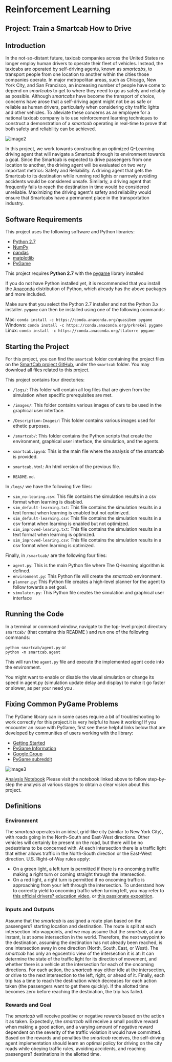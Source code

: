 [//]: # (Image References)
[image1]: ./Description-Images/smartcab.jpg "image1"
[image2]: ./Description-Images/metrics.bmp "image2"
[image3]: ./Description-Images/pygame.bmp "image3"


# Reinforcement Learning
## Project: Train a Smartcab How to Drive

## Introduction

In the not-so-distant future, taxicab companies across the United States no longer employ human drivers to operate their fleet of vehicles. Instead, the taxicabs are operated by self-driving agents, known as *smartcabs*, to transport people from one location to another within the cities those companies operate. In major metropolitan areas, such as Chicago, New York City, and San Francisco, an increasing number of people have come to depend on *smartcabs* to get to where they need to go as safely and reliably as possible. Although *smartcabs* have become the transport of choice, concerns have arose that a self-driving agent might not be as safe or reliable as human drivers, particularly when considering city traffic lights and other vehicles. To alleviate these concerns as an employee for a national taxicab company is to use reinforcement learning techniques to construct a demonstration of a *smartcab* operating in real-time to prove that both safety and reliability can be achieved.


![image2]


In this project, we work towards constructing an optimized Q-Learning driving agent that will navigate a Smartcab through its environment towards a goal. Since the Smartcab is expected to drive passengers from one location to another, the driving agent will be evaluated on two very important metrics: Safety and Reliability. A driving agent that gets the Smartcab to its destination while running red lights or narrowly avoiding accidents would be considered unsafe. Similarly, a driving agent that frequently fails to reach the destination in time would be considered unreliable. Maximizing the driving agent's safety and reliability would ensure that Smartcabs have a permanent place in the transportation industry.


## Software Requirements

This project uses the following software and Python libraries:

- [Python 2.7](https://www.python.org/download/releases/2.7/)
- [NumPy](http://www.numpy.org/)
- [pandas](http://pandas.pydata.org/)
- [matplotlib](http://matplotlib.org/)
- [PyGame](http://pygame.org/)

This project requires **Python 2.7** with the [pygame](https://www.pygame.org/wiki/GettingStarted) library installed

If you do not have Python installed yet, it is  recommended that you install the [Anaconda](http://continuum.io/downloads) distribution of Python, which already has the above packages and more included. 

Make sure that you select the Python 2.7 installer and not the Python 3.x installer. `pygame` can then be installed using one of the following commands:

Mac:  `conda install -c https://conda.anaconda.org/quasiben pygame`  
Windows: `conda install -c https://conda.anaconda.org/prkrekel pygame`  
Linux:  `conda install -c https://conda.anaconda.org/tlatorre pygame`  

## Starting the Project

For this project, you can find the `smartcab` folder containing the project files on the [SmartCab project GitHub](https://github.com/anas337/Machine-Learning-Portfolio), under the `smartcab` folder. You may download all files related to this project. 

This project contains four directories:

- `/logs/`: This folder will contain all log files that are given from the simulation when specific prerequisites are met.
- `/images/`: This folder contains various images of cars to be used in the graphical user interface.
- `/Description-Images/`: This folder contains various images  used for ethetic purposes.
- `/smartcab/`: This folder contains the Python scripts that create the environment, graphical user interface, the simulation, and the agents. 

- `smartcab.ipynb`: This is the main file where the analysis of the smartcab is provided.
- `smartcab.html`: An html version of the previous file.
- `README.md`.

In `/logs/` we have the following five files:

- `sim_no-learing.csv`: This file contains the simulation results in a csv format when learning is disabled.
- `sim_default-learning.txt`: This file contains the simulation results in a text format when learning is enabled but not optimized.
- `sim_default-learning.csv`: This file contains the simulation results in a csv format when learning is enabled but not optimized.
- `sim_improved-learing.txt`: This file contains the simulation results in a text format when learning is optimized.
- `sim_improved-learing.csv`: This file contains the simulation results in a csv format when learning is optimized.

Finally, in `/smartcab/` are the following four files:
 
- `agent.py`: This is the main Python file where The Q-learning algorithm is defined.
- `environment.py`: This Python file will create the *smartcab* environment.
- `planner.py`: This Python file creates a high-level planner for the agent to follow towards a set goal.
- `simulator.py`: This Python file creates the simulation and graphical user interface

## Running the Code

In a terminal or command window, navigate to the top-level project directory `smartcab/` (that contains this README ) and run one of the following commands:

`python smartcab/agent.py` or  
`python -m smartcab.agent`

This will run the `agent.py` file and execute the implemented agent code into the environment.


You might want to enable or disable the visual simulation or change its speed in agent.py (simulation update delay and display) to make it go faster or slower, as per your need you .

## Fixing Common PyGame Problems


The PyGame library can in some cases require a bit of troubleshooting to work correctly for this project.it is very helpful to have it working! If you encounter an issue with PyGame, first see these helpful links below that are developed by communities of users working with the library:
- [Getting Started](https://www.pygame.org/wiki/GettingStarted)
- [PyGame Information](http://www.pygame.org/wiki/info)
- [Google Group](https://groups.google.com/forum/#!forum/pygame-mirror-on-google-groups)
- [PyGame subreddit](https://www.reddit.com/r/pygame/)

![image3]

[Analysis Notebook](https://github.com/anas337/Machine-Learning-Portfolio/tree/master/smartcab/smartcab.ipynb) 
Please visit the notebook linked above to follow step-by-step the analysis at various stages to obtain a clear vision about this project.

## Definitions

### Environment
The *smartcab* operates in an ideal, grid-like city (similar to New York City), with roads going in the North-South and East-West directions. Other vehicles will certainly be present on the road, but there will be no pedestrians to be concerned with. At each intersection there is a traffic light that either allows traffic in the North-South direction or the East-West direction. U.S. Right-of-Way rules apply: 
- On a green light, a left turn is permitted if there is no oncoming traffic making a right turn or coming straight through the intersection.
- On a red light, a right turn is permitted if no oncoming traffic is approaching from your left through the intersection.
To understand how to correctly yield to oncoming traffic when turning left, you may refer to [this official drivers? education video](https://www.youtube.com/watch?v=TW0Eq2Q-9Ac), or [this passionate exposition](https://www.youtube.com/watch?v=0EdkxI6NeuA).

### Inputs and Outputs
Assume that the *smartcab* is assigned a route plan based on the passengers? starting location and destination. The route is split at each intersection into waypoints, and we may assume that the *smartcab*, at any instant, is at some intersection in the world. Therefore, the next waypoint to the destination, assuming the destination has not already been reached, is one intersection away in one direction (North, South, East, or West). The *smartcab* has only an egocentric view of the intersection it is at: It can determine the state of the traffic light for its direction of movement, and whether there is a vehicle at the intersection for each of the oncoming directions. For each action, the *smartcab* may either idle at the intersection, or drive to the next intersection to the left, right, or ahead of it. Finally, each trip has a time to reach the destination which decreases for each action taken (the passengers want to get there quickly).  If the allotted time becomes zero before reaching the destination, the trip has failed.

### Rewards and Goal
The *smartcab* will receive positive or negative rewards based on the action it as taken. Expectedly, the *smartcab* will receive a small positive reward when making a good action, and a varying amount of negative reward dependent on the severity of the traffic violation it would have committed. Based on the rewards and penalties the *smartcab* receives, the self-driving agent implementation should learn an optimal policy for driving on the city roads while obeying traffic rules, avoiding accidents, and reaching passengers? destinations in the allotted time.
